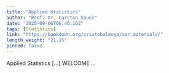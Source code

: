 ```yaml
---
title: "Applied Statistics"
author: "Prof. Dr. Carsten Sauer"
date: "2020-09-06T06:46:16Z"
tags: [Statistics]
link: "https://bookdown.org/cristobalmoya/asr_materials/"
length_weight: "21.1%"
pinned: false
---
```


Applied Statistics [...] WELCOME ...
